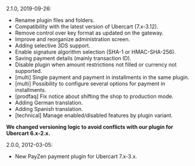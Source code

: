 2.1.0, 2019-09-26:
- Rename plugin files and folders.
- Compatibility with the latest version of Ubercart (7.x-3.12).
- Remove control over key format as updated on the gateway.
- Improve and reorganize administration screen.
- Adding selective 3DS support.
- Enable signature algorithm selection (SHA-1 or HMAC-SHA-256).
- Saving payment details (mainly transaction ID).
- Disable plugin when amount restrictions not filled or currency not supported.
- [multi] Single payment and payment in installments in the same plugin.
- [multi] Possibility to configure several options for payment in installments.
- [prodfaq] Fix notice about shifting the shop to production mode.
- Adding German translation.
- Adding Spanish translation.
- [technical] Manage enabled/disabled features by plugin variant.

**We changed versioning logic to avoid conflicts with our plugin for Ubercart 6.x-2.x.**

2.0.0, 2012-03-05:
- New PayZen payment plugin for Ubercart 7.x-3.x.